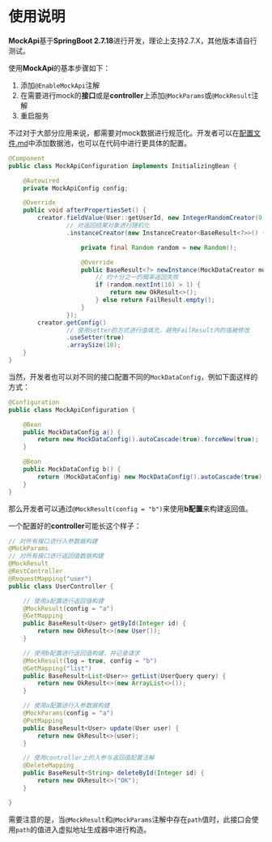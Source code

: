 # 使用说明

**MockApi**基于**SpringBoot 2.7.18**进行开发，理论上支持2.7.X，其他版本请自行测试。

使用**MockApi**的基本步骤如下：

1. 添加`@EnableMockApi`注解
2. 在需要进行mock的**接口**或是**controller**上添加`@MockParams`或`@MockResult`注解
3. 重启服务

不过对于大部分应用来说，都需要对mock数据进行规范化。开发者可以在[配置文件.md](/docs/配置文件.md)中添加数据池，也可以在代码中进行更具体的配置。

```java
@Component
public class MockApiConfiguration implements InitializingBean {

    @Autowired
    private MockApiConfig config;

    @Override
    public void afterPropertiesSet() {
        creator.fieldValue(User::getUserId, new IntegerRandomCreator(0, 1000))
                // 对返回结果对象进行随机化
                .instanceCreator(new InstanceCreator<BaseResult<?>>() {

                    private final Random random = new Random();

                    @Override
                    public BaseResult<?> newInstance(MockDataCreator mockDataCreator) {
                        // 约十分之一的概率返回失败
                        if (random.nextInt(10) > 1) {
                            return new OkResult<>();
                        } else return FailResult.empty();
                    }
                });
        creator.getConfig()
                // 使用setter的方式进行值填充，避免FailResult内的值被修改
                .useSetter(true)
                .arraySize(10);
    }
}
```

当然，开发者也可以对不同的接口配置不同的`MockDataConfig`，例如下面这样的方式：

```java
@Configuration
public class MockApiConfiguration {

    @Bean
    public MockDataConfig a() {
        return new MockDataConfig().autoCascade(true).forceNew(true);
    }

    @Bean
    public MockDataConfig b() {
        return (MockDataConfig) new MockDataConfig().autoCascade(true).forceNew(true).fieldValue(String.class, "123");
    }
}
```

那么开发者可以通过`@MockResult(config = "b")`来使用**b配置**来构建返回值。

一个配置好的**controller**可能长这个样子：

```java
// 对所有接口进行入参数据构建
@MockParams
// 对所有接口进行返回值数据构建
@MockResult
@RestController
@RequestMapping("user")
public class UserController {

    // 使用a配置进行返回值构建
    @MockResult(config = "a")
    @GetMapping
    public BaseResult<User> getById(Integer id) {
        return new OkResult<>(new User());
    }

    // 使用b配置进行返回值构建，并记录请求
    @MockResult(log = true, config = "b")
    @GetMapping("list")
    public BaseResult<List<User>> getList(UserQuery query) {
        return new OkResult<>(new ArrayList<>());
    }

    // 使用a配置进行入参数据构建
    @MockParams(config = "a")
    @PutMapping
    public BaseResult<User> update(User user) {
        return new OkResult<>(user);
    }

    // 使用controller上的入参与返回值配置注解
    @DeleteMapping
    public BaseResult<String> deleteById(Integer id) {
        return new OkResult<>("OK");
    }

}
```

需要注意的是，当`@MockResult`和`@MockParams`注解中存在`path`值时，此接口会使用`path`的值进入虚拟地址生成器中进行构造。
